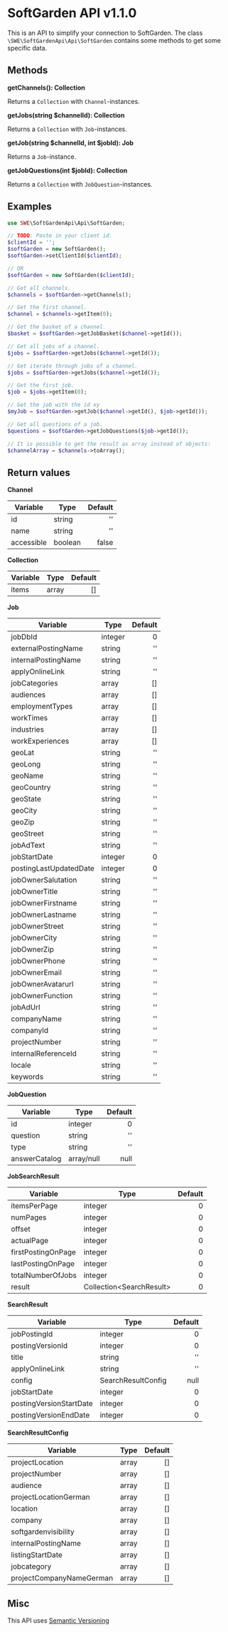 # SoftGarden API v1.1.0

This is an API to simplify your connection to SoftGarden. The class `\SWE\SoftGardenApi\Api\SoftGarden` contains some
methods to get some specific data.

## Methods

__getChannels(): Collection__

Returns a `Collection` with `Channel`-instances.

__getJobs(string $channelId): Collection__

Returns a `Collection` with `Job`-instances.

__getJob(string $channelId, int $jobId): Job__

Returns a `Job`-instance.

__getJobQuestions(int $jobId): Collection__

Returns a `Collection` with `JobQuestion`-instances.

## Examples

```php
use SWE\SoftGardenApi\Api\SoftGarden;

// TODO: Paste in your client id.
$clientId = '';
$softGarden = new SoftGarden();
$softGarden->setClientId($clientId);

// OR
$softGarden = new SoftGarden($clientId);

// Get all channels.
$channels = $softGarden->getChannels();

// Get the first channel.
$channel = $channels->getItem(0);

// Get the basket of a channel.
$basket = $softGarden->getJobBasket($channel->getId());

// Get all jobs of a channel.
$jobs = $softGarden->getJobs($channel->getId());

// Get iterate through jobs of a channel.
$jobs = $softGarden->getJobs($channel->getId());

// Get the first job.
$job = $jobs->getItem(0);

// Get the job with the id xy
$myJob = $softGarden->getJob($channel->getId(), $job->getId());

// Get all questions of a job.
$questions = $softGarden->getJobQuestions($job->getId());

// It is possible to get the result as array instead of objects:
$channelArray = $channels->toArray();
```

## Return values

__Channel__

| Variable   | Type    | Default |
|------------|---------|--------:|
| id         | string  |      '' |
| name       | string  |      '' |
| accessible | boolean |   false |

__Collection__

| Variable | Type  | Default |
|----------|-------|--------:|
| items    | array |      [] |

__Job__

| Variable               | Type    | Default |
|------------------------|---------|--------:|
| jobDbId                | integer |       0 |
| externalPostingName    | string  |      '' |
| internalPostingName    | string  |      '' |
| applyOnlineLink        | string  |      '' |
| jobCategories          | array   |      [] |
| audiences              | array   |      [] |
| employmentTypes        | array   |      [] |
| workTimes              | array   |      [] |
| industries             | array   |      [] |
| workExperiences        | array   |      [] |
| geoLat                 | string  |      '' |
| geoLong                | string  |      '' |
| geoName                | string  |      '' |
| geoCountry             | string  |      '' |
| geoState               | string  |      '' |
| geoCity                | string  |      '' |
| geoZip                 | string  |      '' |
| geoStreet              | string  |      '' |
| jobAdText              | string  |      '' |
| jobStartDate           | integer |       0 |
| postingLastUpdatedDate | integer |       0 |
| jobOwnerSalutation     | string  |      '' |
| jobOwnerTitle          | string  |      '' |
| jobOwnerFirstname      | string  |      '' |
| jobOwnerLastname       | string  |      '' |
| jobOwnerStreet         | string  |      '' |
| jobOwnerCity           | string  |      '' |
| jobOwnerZip            | string  |      '' |
| jobOwnerPhone          | string  |      '' |
| jobOwnerEmail          | string  |      '' |
| jobOwnerAvatarurl      | string  |      '' |
| jobOwnerFunction       | string  |      '' |
| jobAdUrl               | string  |      '' |
| companyName            | string  |      '' |
| companyId              | string  |      '' |
| projectNumber          | string  |      '' |
| internalReferenceId    | string  |      '' |
| locale                 | string  |      '' |
| keywords               | string  |      '' |

__JobQuestion__

| Variable      | Type       | Default |
|---------------|------------|--------:|
| id            | integer    |       0 |
| question      | string     |      '' |
| type          | string     |      '' |
| answerCatalog | array/null |    null |

__JobSearchResult__

| Variable           | Type                           | Default |
|--------------------|--------------------------------|--------:|
| itemsPerPage       | integer                        |       0 |
| numPages           | integer                        |       0 |
| offset             | integer                        |       0 |
| actualPage         | integer                        |       0 |
| firstPostingOnPage | integer                        |       0 |
| lastPostingOnPage  | integer                        |       0 |
| totalNumberOfJobs  | integer                        |       0 |
| result             | Collection&lt;SearchResult&gt; |       0 |

__SearchResult__

| Variable                | Type               | Default |
|-------------------------|--------------------|--------:|
| jobPostingId            | integer            |       0 |
| postingVersionId        | integer            |       0 |
| title                   | string             |      '' |
| applyOnlineLink         | string             |      '' |
| config                  | SearchResultConfig |    null |
| jobStartDate            | integer            |       0 |
| postingVersionStartDate | integer            |       0 |
| postingVersionEndDate   | integer            |       0 |

__SearchResultConfig__

| Variable                 | Type  | Default |
|--------------------------|-------|--------:|
| projectLocation          | array |      [] |
| projectNumber            | array |      [] |
| audience                 | array |      [] |
| projectLocationGerman    | array |      [] |
| location                 | array |      [] |
| company                  | array |      [] |
| softgardenvisibility     | array |      [] |
| internalPostingName      | array |      [] |
| listingStartDate         | array |      [] |
| jobcategory              | array |      [] |
| projectCompanyNameGerman | array |      [] |

## Misc

This API uses [Semantic Versioning](https://semver.org/)
